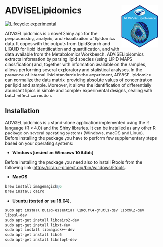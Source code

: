 
<!-- README.md is generated from README.Rmd. Please edit that file -->

# ADViSELipidomics <img src="man/figures/NewLogoAL.png" align="right" height="139"/>

<!-- badges: start -->

[![Lifecycle:
experimental](https://img.shields.io/badge/lifecycle-stable-succes.svg)](https://www.tidyverse.org/lifecycle/#stable)
<!-- badges: end -->

ADViSELipidomics is a novel Shiny app for the preprocessing, analysis,
and visualization of lipidomics data. It copes with the outputs from
LipidSearch and LIQUID for lipid identification and quantification, and
with data available from the Metabolomics Workbench. ADViSELipidomics
extracts information by parsing lipid species (using LIPID MAPS
classification) and, together with information available on the samples,
allows performing several exploratory and statistical analyses. In the
presence of internal lipid standards in the experiment, ADViSELipidomics
can normalize the data matrix, providing absolute values of
concentration per lipid and sample. Moreover, it allows the
identification of differentially abundant lipids in simple and complex
experimental designs, dealing with batch effect correction.

## Installation

ADViSELipidomics is a stand-alone application implemented using the R
language (R \> 4.0) and the Shiny libraries. It can be installed as any
other R package on several operating systems (Windows, macOS and Linux).
Before installing the package you have to perform few supplementary
steps based on your operating systems:

-   **Windows (tested on Windows 10 64bit)** 

Before installing the package you need also to install Rtools from the
following link: <https://cran.r-project.org/bin/windows/Rtools>.

-   **MacOS**  

``` r
brew install imagemagick@6
brew install cairo
```

-   **Ubuntu (tested on su 18.04).**  

<!-- -->

    sudo apt install build-essential libcurl4-gnutls-dev libxml2-dev libssl-dev
    sudo apt-get install libcairo2-dev
    sudo apt-get install libxt-dev
    sudo apt install libmagick++-dev
    sudo apt-get install libc6
    sudo apt-get install libnlopt-dev
